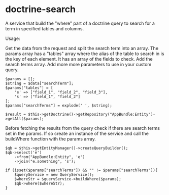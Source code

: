 # doctrine-search
A service that build the "where" part of a doctrine query to search for a term in specified tables and columns.

Usage:

Get the data from the request and split the search term into an array.
The params array has a "tables" array where the alias of the table to search in is the key of each element.
It has an array of the fields to check.
Add the search terms array.
Add more more parameters to use in your custom query.

    $params = [];
    $string = $data["searchTerm"];
    $params["tables"] = [
        'e' => ["field_1", "field_2", "field_3"],
        's' => ["field_1", "field_2"]
    ];
    $params["searchTerms"] = explode(' ', $string);

    $result = $this->getDoctrine()->getRepository("AppBundle:Entity")->getAll($params);


Before fetching the results from the query check if there are search terms set in the params.
If so create an instance of the service and call the buildWhere function with the params array.

    $qb = $this->getEntityManager()->createQueryBuilder();
    $qb->select('e')
        ->from("AppBundle:Entity", 'e')
        ->join("e.something", 's');

    if (isset($params["searchTerms"]) && "" != $params["searchTerms"]){
        $queryService = new QueryService();
        $whereStr = $queryService->buildWhere($params);
        $qb->where($whereStr);
    }
